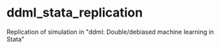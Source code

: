 # ddml_stata_replication
Replication of simulation in "ddml: Double/debiased machine learning in Stata"
